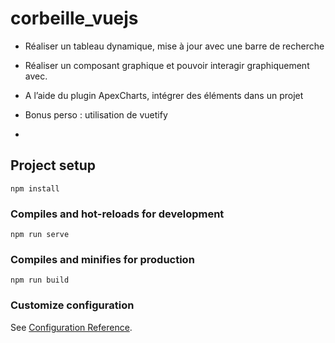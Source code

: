 # corbeille_vuejs
- Réaliser un tableau dynamique, mise à jour avec une barre de recherche
- Réaliser un composant graphique et pouvoir interagir graphiquement avec.
- A l’aide du plugin ApexCharts, intégrer des éléments dans un projet

- Bonus perso : utilisation de vuetify
- 
## Project setup
```
npm install
```

### Compiles and hot-reloads for development
```
npm run serve
```

### Compiles and minifies for production
```
npm run build
```

### Customize configuration
See [Configuration Reference](https://cli.vuejs.org/config/).
